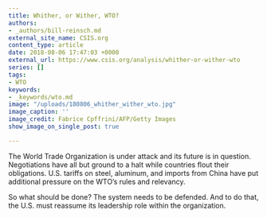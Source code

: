 ```yaml
---
title: Whither, or Wither, WTO?
authors:
- _authors/bill-reinsch.md
external_site_name: CSIS.org
content_type: article
date: 2018-08-06 17:47:03 +0000
external_url: https://www.csis.org/analysis/whither-or-wither-wto
series: []
tags:
- WTO
keywords:
- _keywords/wto.md
image: "/uploads/180806_whither_wither_wto.jpg"
image_caption: ''
image_credit: Fabrice Cpffrini/AFP/Getty Images
show_image_on_single_post: true

---
```

The World Trade Organization is under attack and its future is in question. Negotiations have all but ground to a halt while countries flout their obligations. U.S. tariffs on steel, aluminum, and imports from China have put additional pressure on the WTO’s rules and relevancy. 

So what should be done? The system needs to be defended. And to do that, the U.S. must reassume its leadership role within the organization.